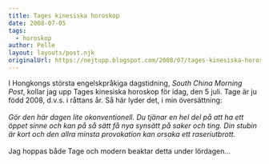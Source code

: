 ```yaml
---
title: Tages kinesiska horoskop
date: 2008-07-05
tags: 
  - horoskop	
author: Pelle
layout: layouts/post.njk
originalUrl: https://nejtupp.blogspot.com/2008/07/tages-kinesiska-horoskop.html
---
```


I Hongkongs största engelskpråkiga dagstidning, *South China Morning Post*, kollar jag upp Tages kinesiska horoskop för idag, den 5 juli. Tage är ju född 2008, d.v.s. i råttans år. Så här lyder det, i min översättning:
<br><br>
*Gör den här dagen lite okonventionell. Du tjänar en hel del 
på att ha ett öppet sinne och kan på så sätt få nya synsätt 
på saker och ting. Din stubin är kort och den allra minsta 
provokation kan orsaka ett raseriutbrott.*
<br><br>
Jag hoppas både Tage och modern beaktar detta under lördagen...
